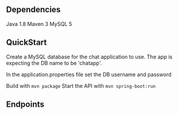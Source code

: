 ## Dependencies

Java 1.8
Maven 3
MySQL 5


## QuickStart

Create a MySQL database for the chat application to use.
The app is expecting the DB name to be 'chatapp'.

In the application.properties file set the DB username and password

Build with ```mvn package```
Start the API with ```mvn spring-boot:run```

## Endpoints


